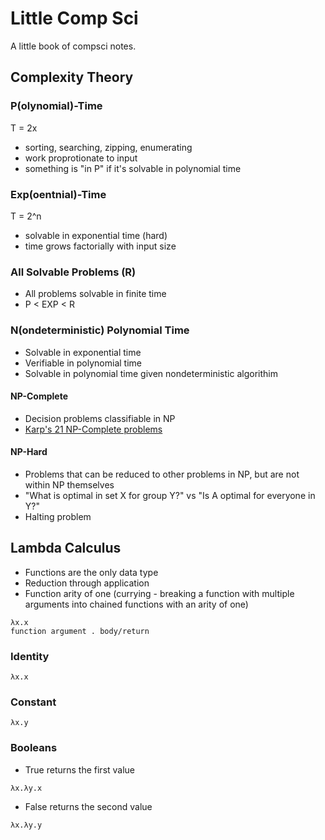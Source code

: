 # Little Comp Sci

A little book of compsci notes.

## Complexity Theory

### P(olynomial)-Time

T = 2x
- sorting, searching, zipping, enumerating
- work proprotionate to input
- something is "in P" if it's solvable in polynomial time

### Exp(oentnial)-Time

T = 2^n
- solvable in exponential time (hard)
- time grows factorially with input size

### All Solvable Problems (R)
- All problems solvable in finite time
- P < EXP < R

### N(ondeterministic) Polynomial Time
- Solvable in exponential time
- Verifiable in polynomial time
- Solvable in polynomial time given nondeterministic algorithim 

#### NP-Complete
- Decision problems classifiable in NP
- [Karp's 21 NP-Complete problems](https://en.wikipedia.org/wiki/Karp%27s_21_NP-complete_problems)

#### NP-Hard
- Problems that can be reduced to other problems in NP, but are not within NP
themselves
- "What is optimal in set X for group Y?" vs "Is A optimal for everyone in Y?"
- Halting problem

## Lambda Calculus
- Functions are the only data type
- Reduction through application
- Function arity of one (currying - breaking a function with multiple arguments
into chained functions with an arity of one)

```
λx.x
function argument . body/return
```

### Identity
```
λx.x
```

### Constant
```
λx.y
```

### Booleans
- True returns the first value
```
λx.λy.x
```
- False returns the second value
```
λx.λy.y
```
